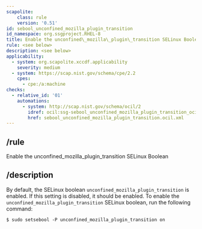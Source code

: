 ```yaml
---
scapolite:
    class: rule
    version: '0.51'
id: sebool_unconfined_mozilla_plugin_transition
id_namespace: org.ssgproject.RHEL-8
title: Enable the unconfined\_mozilla\_plugin\_transition SELinux Boolean
rule: <see below>
description: <see below>
applicability:
  - system: org.scapolite.xccdf.applicability
    severity: medium
  - system: https://scap.nist.gov/schema/cpe/2.2
    cpes:
      - cpe:/a:machine
checks:
  - relative_id: '01'
    automations:
      - system: http://scap.nist.gov/schema/ocil/2
        idref: ocil:ssg-sebool_unconfined_mozilla_plugin_transition_ocil:questionnaire:1
        href: sebool_unconfined_mozilla_plugin_transition.ocil.xml
---
```



## /rule

Enable the unconfined\_mozilla\_plugin\_transition SELinux Boolean

## /description

By
default, the SELinux boolean `unconfined_mozilla_plugin_transition` is
enabled. If this setting is disabled, it should be enabled. To enable
the `unconfined_mozilla_plugin_transition` SELinux boolean, run the
following command:

``` 
$ sudo setsebool -P unconfined_mozilla_plugin_transition on
```
